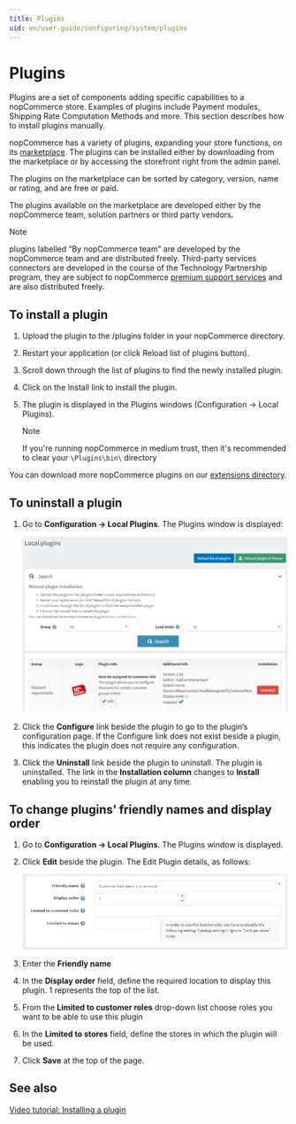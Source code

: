 ```yaml
---
title: Plugins
uid: en/user-guide/configuring/system/plugins
---
```

# Plugins

Plugins are a set of components adding specific capabilities to a nopCommerce store. Examples of plugins include Payment modules, Shipping Rate Computation Methods and more. This section describes how to install plugins manually.

nopCommerce has a variety of plugins, expanding your store functions, on its [marketplace](http://www.nopcommerce.com/marketplace.aspx).  The plugins can be installed either by downloading from the marketplace or by accessing the storefront right from the admin panel.

The plugins on the marketplace can be sorted by category, version, name or rating, and are free or paid.

The plugins available on the marketplace are developed either by the nopCommerce team, solution partners or third party vendors.

> [!NOTE]
> plugins labelled “By nopCommerce team” are developed by the nopCommerce team and are distributed freely. Third-party services connectors are developed in the course of the Technology Partnership program, they are subject to nopCommerce [premium support services](http://www.nopcommerce.com/p/541/nopcommerce-premium-support-services.aspx) and are also distributed freely.

## To install a plugin

1. Upload the plugin to the /plugins folder in your nopCommerce directory.
1. Restart your application (or click Reload list of plugins button).
1. Scroll down through the list of plugins to find the newly installed plugin.
1. Click on the Install link to install the plugin.
1. The plugin is displayed in the Plugins windows (Configuration → Local Plugins).

    > [!NOTE]
    > If you're running nopCommerce in medium trust, then it's recommended to clear your `\Plugins\bin\` directory

You can download more nopCommerce plugins on our [extensions directory](https://www.nopcommerce.com/marketplace.aspx).

## To uninstall a plugin

1. Go to **Configuration → Local Plugins**. The Plugins window is displayed:

    ![Local plugins](_static/plugins/local-plugins.png)
1. Click the **Configure** link beside the plugin to go to the plugin’s configuration page. If the Configure link does not exist beside a plugin, this indicates the plugin does not require any configuration.
1. Click the **Uninstall** link beside the plugin to uninstall. The plugin is uninstalled. The link in the **Installation column** changes to **Install** enabling you to reinstall the plugin at any time.

## To change plugins’ friendly names and display order

1. Go to **Configuration → Local Plugins**. The Plugins window is displayed.
1. Click **Edit** beside the plugin. The Edit Plugin details, as follows:

    ![Edit plugin](_static/plugins/plugin-edit.png)
1. Enter the **Friendly name**
1. In the **Display order** field, define the required location to display this plugin. 1 represents the top of the list.
1. From the **Limited to customer roles** drop-down list choose roles you want to be able to use this plugin
1. In the **Limited to stores** field, define the stores in which the plugin will be used.
1. Click **Save** at the top of the page.

## See also

[Video tutorial: Installing a plugin](https://youtu.be/eLDsSm-4gKA)

